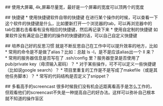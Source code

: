 ## 使用大屏幕,
4k,屏幕尽量宽，最好是一个屏幕的宽度可以顶两个的宽度


## 快捷键
* 使用快捷键软件自带的快捷键
在进行某个操作的时候，可以查看一下这个软件的快捷键是什么，比如要新打开一个浏览器的tab，可以再浏览器中的tab位置右击看看有没有相应的快捷键，然后再记录下来
* 使用自定制的快捷键
如果软件没有满足自己要的的操作的快捷键的话，可以自己自定义快捷键

## 培养自己好的反思习惯
就是不断反思自己在工作中可以提升效率的地方，比如
* 常用的命令是不是做了alias？比如：总敲 ls -l，是不是应该alias出一个 ll 来？
* 常用的服务器信息是否写在了 .ssh/config 里？服务器登录是否使用了pub/private key（毋须输入密码）？
* 对于某些操作，可不可以定义一些快捷键（比如说google search）？
* 项目里重复的工作是不是写成了makefile（或是其他任务脚本）？
* 常写的代码结构是否定义了snippet？

## 多看高手的screencast
很多时候我们没有机会近距离看高手是怎么工作的，但观看他们的screencast不失是一种提高自己的好办法。这样可以弥补自己根本就不知道的操作盲区
